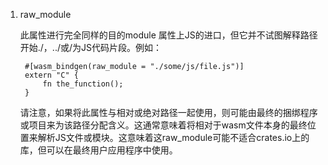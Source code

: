 1. raw_module

   此属性进行完全同样的目的module 属性上JS的进口，但它并不试图解释路径开始./，../或/为JS代码片段。例如：



        #[wasm_bindgen(raw_module = "./some/js/file.js")]
        extern "C" {
            fn the_function();
        }
   请注意，如果将此属性与相对或绝对路径一起使用，则可能由最终的捆绑程序或项目来为该路径分配含义。这通常意味着将相对于wasm文件本身的最终位置来解析JS文件或模块。这意味着这raw_module可能不适合crates.io上的库，但可以在最终用户应用程序中使用。